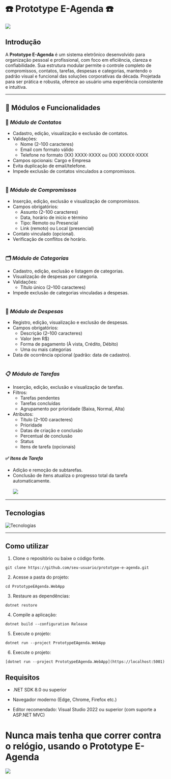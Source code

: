 # ☎️​ Prototype E-Agenda ☎️​

![](https://i.pinimg.com/736x/d3/dd/c8/d3ddc80f8836ebcaa8919719c5f5d147.jpg)

## Introdução
A **Prototype E-Agenda** é um sistema eletrônico desenvolvido para organização pessoal e profissional, com foco em eficiência, clareza e confiabilidade. Sua estrutura modular permite o controle completo de compromissos, contatos, tarefas, despesas e categorias, mantendo o padrão visual e funcional das soluções corporativas da década. Projetada para ser prática e robusta, oferece ao usuário uma experiência consistente e intuitiva.

***

## 🧩 Módulos e Funcionalidades

### 📇 *Módulo de Contatos*
- Cadastro, edição, visualização e exclusão de contatos.
- Validações:
  - Nome (2–100 caracteres)
  - Email com formato válido
  - Telefone no formato (XX) XXXX-XXXX ou (XX) XXXXX-XXXX
- Campos opcionais: Cargo e Empresa
- Evita duplicação de email/telefone.
- Impede exclusão de contatos vinculados a compromissos.
<br><br>

### 📆 *Módulo de Compromissos*
- Inserção, edição, exclusão e visualização de compromissos.
- Campos obrigatórios:
  - Assunto (2–100 caracteres)
  - Data, horário de início e término
  - Tipo: Remoto ou Presencial
  - Link (remoto) ou Local (presencial)
- Contato vinculado (opcional).
- Verificação de conflitos de horário.
<br><br>

### 🗂️ *Módulo de Categorias*
- Cadastro, edição, exclusão e listagem de categorias.
- Visualização de despesas por categoria.
- Validações:
  - Título único (2–100 caracteres)
- Impede exclusão de categorias vinculadas a despesas.
<br><br>

### 💸 *Módulo de Despesas*
- Registro, edição, visualização e exclusão de despesas.
- Campos obrigatórios:
  - Descrição (2–100 caracteres)
  - Valor (em R$)
  - Forma de pagamento (À vista, Crédito, Débito)
  - Uma ou mais categorias
- Data de ocorrência opcional (padrão: data de cadastro).
<br><br>

### 📋 *Módulo de Tarefas*
- Inserção, edição, exclusão e visualização de tarefas.
- Filtros:
  - Tarefas pendentes
  - Tarefas concluídas
  - Agrupamento por prioridade (Baixa, Normal, Alta)
- Atributos:
  - Título (2–100 caracteres)
  - Prioridade
  - Datas de criação e conclusão
  - Percentual de conclusão
  - Status
  - Itens de tarefa (opcionais)

#### ✅ *Itens de Tarefa*
- Adição e remoção de subtarefas.
- Conclusão de itens atualiza o progresso total da tarefa automaticamente.
<br><br>
![](https://i.redd.it/pcskrcaunm7f1.gif) 
***

## Tecnologias
![Tecnologias](https://skillicons.dev/icons?i=github,visualstudio,vscode,cs,dotnet,html,css,javascript,bootstrap)

***

## Como utilizar
1. Clone o repositório ou baixe o código fonte.

```
git clone https://github.com/seu-usuario/prototype-e-agenda.git
```

2. Acesse a pasta do projeto:
   
```
cd PrototypeEAgenda.WebApp
```

3. Restaure as dependências:
   
```
dotnet restore
```

4. Compile a aplicação:
   
```
dotnet build --configuration Release
```

5. Execute o projeto:
   
```
dotnet run --project PrototypeEAgenda.WebApp
```

6. Execute o projeto:
   
```
[dotnet run --project PrototypeEAgenda.WebApp](https://localhost:5001)
```
## Requisitos

- .NET SDK 8.0 ou superior

- Navegador moderno (Edge, Chrome, Firefox etc.)

- Editor recomendado: Visual Studio 2022 ou superior (com suporte a ASP.NET MVC)

# Nunca mais tenha que correr contra o relógio, usando o Prototype E-Agenda
![](https://i.pinimg.com/originals/19/34/6d/19346dfd8992ad4fa57d7bd14a6f5210.gif) 
